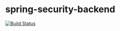 # spring-security-backend

[![Build Status](https://travis-ci.org/easonlin404/spring-security-backend.svg?branch=master)](https://travis-ci.org/easonlin404/spring-security-backend)